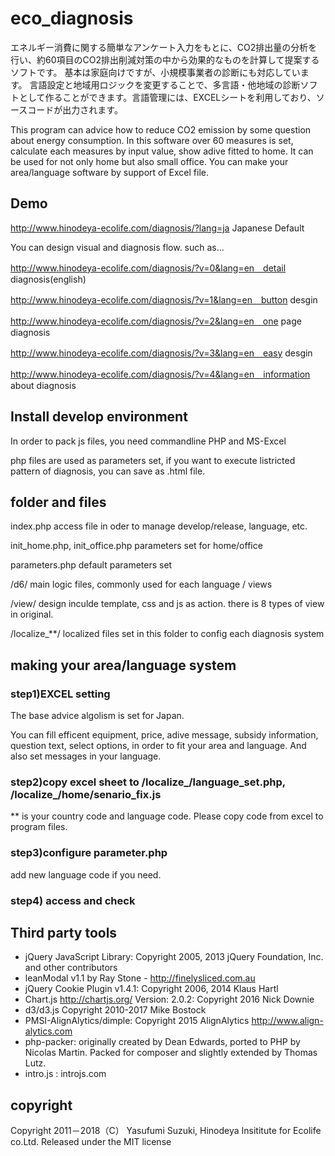 # eco_diagnosis

エネルギー消費に関する簡単なアンケート入力をもとに、CO2排出量の分析を行い、約60項目のCO2排出削減対策の中から効果的なものを計算して提案するソフトです。
基本は家庭向けですが、小規模事業者の診断にも対応しています。
言語設定と地域用ロジックを変更することで、多言語・他地域の診断ソフトとして作ることができます。言語管理には、EXCELシートを利用しており、ソースコードが出力されます。

This program can advice how to reduce CO2 emission by some question about energy consumption. In this software over 60 measures is set, calculate each measures by input value, show adive fitted to home. It can be used for not only home but also small office.
You can make your area/language software by support of Excel file.


## Demo
http://www.hinodeya-ecolife.com/diagnosis/?lang=ja	Japanese Default

You can design visual and diagnosis flow. such as...

http://www.hinodeya-ecolife.com/diagnosis/?v=0&lang=en　detail diagnosis(english)

http://www.hinodeya-ecolife.com/diagnosis/?v=1&lang=en　button desgin

http://www.hinodeya-ecolife.com/diagnosis/?v=2&lang=en　one page diagnosis

http://www.hinodeya-ecolife.com/diagnosis/?v=3&lang=en　easy desgin

http://www.hinodeya-ecolife.com/diagnosis/?v=4&lang=en　information about diagnosis


## Install develop environment
In order to pack js files, you need commandline PHP and MS-Excel

php files are used as parameters set, if you want to execute listricted pattern of diagnosis, you can save as .html file.

## folder and files
index.php   access file in oder to manage develop/release, language, etc.

init_home.php, init_office.php  parameters set for home/office

parameters.php  default parameters set

/d6/      main logic files, commonly used for each language / views

/view/    design inculde template, css and js as action. there is 8 types of view in original.

/localize_**/  localized files set in this folder to config each diagnosis system


## making your area/language system 
### step1)EXCEL setting
The base advice algolism is set for Japan. 

You can fill efficent equipment, price, adive message, subsidy information, question text, select options, in order to fit your area and language. And also set messages in your language.

### step2)copy excel sheet to /localize_**/language_set.php, /localize_**/home/senario_fix.js

 ** is your country code and language code. Please copy code from excel to program files.

### step3)configure parameter.php

 add new language code if you need. 

### step4) access and check


## Third party tools
* jQuery JavaScript Library: Copyright 2005, 2013 jQuery Foundation, Inc. and other contributors
* leanModal v1.1 by Ray Stone - http://finelysliced.com.au
* jQuery Cookie Plugin v1.4.1: Copyright 2006, 2014 Klaus Hartl
* Chart.js http://chartjs.org/ Version: 2.0.2: Copyright 2016 Nick Downie
* d3/d3.js Copyright 2010-2017 Mike Bostock
* PMSI-AlignAlytics/dimple: Copyright 2015 AlignAlytics http://www.align-alytics.com
* php-packer: originally created by Dean Edwards, ported to PHP by Nicolas Martin. Packed for composer and slightly extended by Thomas Lutz.
* intro.js : introjs.com
 

## copyright
Copyright 2011－2018（C） Yasufumi Suzuki, Hinodeya Insititute for Ecolife co.Ltd.
Released under the MIT license



